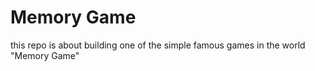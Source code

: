 # Memory Game

this repo is about building one of the simple famous games in the world "Memory Game"
